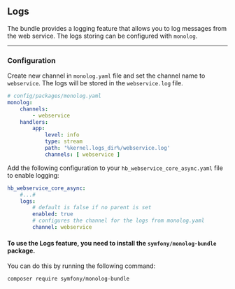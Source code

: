 ## Logs

The bundle provides a logging feature that allows you to log messages from the web service. The logs storing can be
configured with `monolog`.
____

### Configuration

Create new channel in `monolog.yaml` file and set the channel name to `webservice`. The logs will be stored in the
`webservice.log` file.

```yaml
# config/packages/monolog.yaml
monolog:
    channels:
        - webservice
    handlers:
        app:
            level: info
            type: stream
            path: '%kernel.logs_dir%/webservice.log'
            channels: [ webservice ]
```

Add the following configuration to your `hb_webservice_core_async.yaml` file to enable logging:

```yaml
hb_webservice_core_async:
    #...#
    logs:
        # default is false if no parent is set
        enabled: true
        # configures the channel for the logs from monolog.yaml
        channel: webservice 
```

#### To use the Logs feature, you need to install the `symfony/monolog-bundle` package.

You can do this by running the following command:

```bash
composer require symfony/monolog-bundle
```
